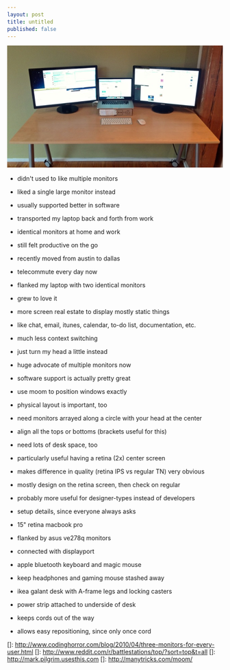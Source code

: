 ```yaml
---
layout: post
title: untitled
published: false
---
```


![My battle station][1]

- didn't used to like multiple monitors
- liked a single large monitor instead
- usually supported better in software
- transported my laptop back and forth from work
- identical monitors at home and work
- still felt productive on the go

- recently moved from austin to dallas
- telecommute every day now
- flanked my laptop with two identical monitors
- grew to love it
- more screen real estate to display mostly static things
- like chat, email, itunes, calendar, to-do list, documentation, etc.
- much less context switching
- just turn my head a little instead

- huge advocate of multiple monitors now
- software support is actually pretty great
- use moom to position windows exactly
- physical layout is important, too
- need monitors arrayed along a circle with your head at the center
- align all the tops or bottoms (brackets useful for this)
- need lots of desk space, too

- particularly useful having a retina (2x) center screen
- makes difference in quality (retina IPS vs regular TN) very obvious
- mostly design on the retina screen, then check on regular
- probably more useful for designer-types instead of developers

- setup details, since everyone always asks
- 15" retina macbook pro
- flanked by asus ve278q monitors
- connected with displayport
- apple bluetooth keyboard and magic mouse
- keep headphones and gaming mouse stashed away
- ikea galant desk with A-frame legs and locking casters
- power strip attached to underside of desk
- keeps cords out of the way
- allows easy repositioning, since only once cord

[1]: /static/images/2012-08-21-figure-1.jpg
[]: http://www.codinghorror.com/blog/2010/04/three-monitors-for-every-user.html
[]: http://www.reddit.com/r/battlestations/top/?sort=top&t=all
[]: http://mark.pilgrim.usesthis.com
[]: http://manytricks.com/moom/

